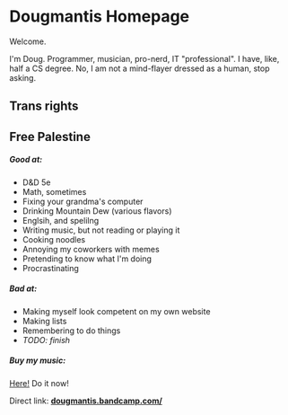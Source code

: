 # Dougmantis Homepage

Welcome.

I'm Doug. Programmer, musician, pro-nerd, IT "professional".
I have, like, half a CS degree. No, I am not a mind-flayer dressed as a human, stop asking.

## Trans rights
## Free Palestine

##### Good at:

* D&D 5e
* Math, sometimes
* Fixing your grandma's computer
* Drinking Mountain Dew (various flavors)
* Englsih, and spelilng
* Writing music, but not reading or playing it
* Cooking noodles
* Annoying my coworkers with memes
* Pretending to know what I'm doing
* Procrastinating

##### Bad at:

* Making myself look competent on my own website
* Making lists
* Remembering to do things
* *TODO: finish*

##### Buy my music:

[Here!](https://dougmantis.bandcamp.com/) Do it now!

Direct link: [**dougmantis.bandcamp.com/**](https://dougmantis.bandcamp.com/)
